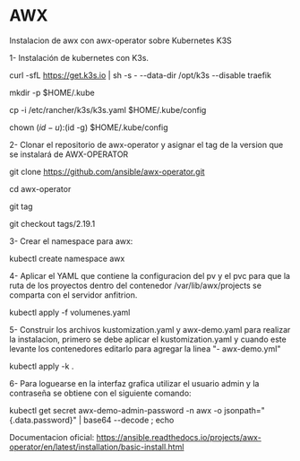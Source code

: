 # AWX
Instalacion de awx con awx-operator sobre Kubernetes K3S

1- Instalación de kubernetes con K3s. 

curl -sfL https://get.k3s.io | sh -s - --data-dir /opt/k3s --disable traefik

mkdir -p $HOME/.kube

cp -i /etc/rancher/k3s/k3s.yaml $HOME/.kube/config

chown $(id -u):$(id -g) $HOME/.kube/config

2- Clonar el repositorio de awx-operator y asignar el tag de la version que se instalará de AWX-OPERATOR

git clone https://github.com/ansible/awx-operator.git

cd awx-operator

git tag

git checkout tags/2.19.1

3- Crear el namespace para awx:

kubectl create namespace awx

4- Aplicar el YAML que contiene la configuracion del pv y el pvc para que la ruta de los proyectos dentro del contenedor /var/lib/awx/projects se comparta con el servidor anfitrion.

kubectl apply -f volumenes.yaml

5- Construir los archivos kustomization.yaml y awx-demo.yaml para realizar la instalacion, primero se debe aplicar el kustomization.yaml y cuando este levante los contenedores editarlo para agregar la linea "- awx-demo.yml" 

kubectl apply -k .

6- Para loguearse en la interfaz grafica utilizar el usuario admin y la contraseña se obtiene con el siguiente comando:

kubectl get secret awx-demo-admin-password -n awx -o jsonpath="{.data.password}" | base64 --decode ; echo

Documentacion oficial: https://ansible.readthedocs.io/projects/awx-operator/en/latest/installation/basic-install.html
